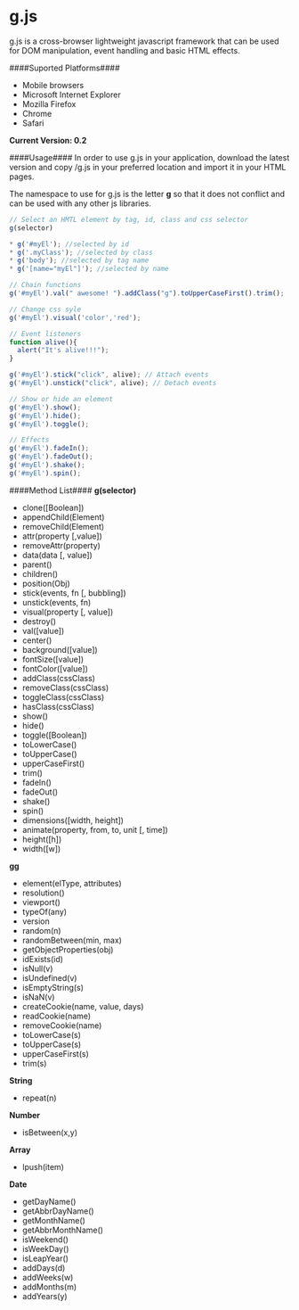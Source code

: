 # g.js


g.js is a cross-browser lightweight javascript framework that can be used for DOM manipulation, event handling and basic HTML effects. 

####Suported Platforms####
* Mobile browsers
* Microsoft Internet Explorer
* Mozilla Firefox
* Chrome
* Safari

**Current Version: 0.2**

####Usage####
In order to use g.js in your application, download the latest version and copy /g.js in your preferred location and import it in your HTML pages. 

<script type="text/javascript" src="/g.js"></script>

The namespace to use for g.js is the letter <b>g</b> so that it does not conflict and can be used with any other js libraries.
```javascript
// Select an HMTL element by tag, id, class and css selector  
g(selector)

* g('#myEl'); //selected by id
* g('.myClass'); //selected by class
* g('body'); //selected by tag name
* g('[name="myEl"]'); //selected by name

// Chain functions
g('#myEl').val(" awesome! ").addClass("g").toUpperCaseFirst().trim();

// Change css syle
g('#myEl').visual('color','red');

// Event listeners
function alive(){
  alert("It's alive!!!");
}

g('#myEl').stick("click", alive); // Attach events
g('#myEl').unstick("click", alive); // Detach events

// Show or hide an element
g('#myEl').show();
g('#myEl').hide();
g('#myEl').toggle();

// Effects
g('#myEl').fadeIn();
g('#myEl').fadeOut();
g('#myEl').shake();
g('#myEl').spin();
```

####Method List####
**g(selector)**
* clone([Boolean])
* appendChild(Element)
* removeChild(Element)
* attr(property [,value])
* removeAttr(property)
* data(data [, value])
* parent()
* children()
* position(Obj)
* stick(events, fn [, bubbling])
* unstick(events, fn)
* visual(property [, value])
* destroy()
* val([value])
* center()
* background([value])
* fontSize([value])
* fontColor([value])
* addClass(cssClass)
* removeClass(cssClass)
* toggleClass(cssClass)
* hasClass(cssClass)
* show()
* hide()
* toggle([Boolean])
* toLowerCase()
* toUpperCase()
* upperCaseFirst()
* trim()
* fadeIn()
* fadeOut()
* shake()
* spin()
* dimensions([width, height])
* animate(property, from, to, unit [, time])
* height([h])
* width([w])

**gg**
* element(elType, attributes)
* resolution()
* viewport()
* typeOf(any)
* version
* random(n)
* randomBetween(min, max)
* getObjectProperties(obj)
* idExists(id)
* isNull(v)
* isUndefined(v)
* isEmptyString(s)
* isNaN(v)
* createCookie(name, value, days)
* readCookie(name)
* removeCookie(name)
* toLowerCase(s)
* toUpperCase(s)
* upperCaseFirst(s)
* trim(s)

**String**
* repeat(n)

**Number**
* isBetween(x,y)

**Array**
* lpush(item)

**Date**
* getDayName()
* getAbbrDayName()
* getMonthName()
* getAbbrMonthName()
* isWeekend()
* isWeekDay()
* isLeapYear()
* addDays(d)
* addWeeks(w)
* addMonths(m)
* addYears(y)